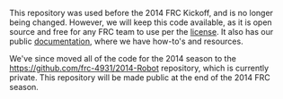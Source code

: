 This repository was used before the 2014 FRC Kickoff, and is no longer being changed. However, we will keep this code available, as it is open source and free for any FRC team to use per the [license](https://github.com/frc-4931/2014/blob/master/LICENSE). It also has our public [documentation](https://github.com/frc-4931/2014/wiki), where we have how-to's and resources.

We've since moved all of the code for the 2014 season to the https://github.com/frc-4931/2014-Robot repository, which is currently private. This repository will be made public at the end of the 2014 FRC season.
